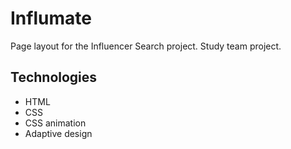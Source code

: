  # Influmate

 Page layout for the Influencer Search project.
 Study team project.

## Technologies
- HTML
- CSS
- CSS animation
- Adaptive design
